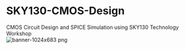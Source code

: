 # SKY130-CMOS-Design
CMOS Circuit Design and SPICE Simulation using SKY130 Technology Workshop
<br>![banner-1024x683 png](https://github.com/user-attachments/assets/9c1ef691-4a17-4245-b2d6-d7bbe1017618)
